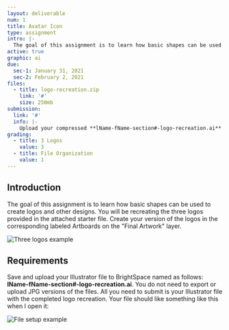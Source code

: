 ```yaml
---
layout: deliverable
num: 1
title: Avatar Icon
type: assignment
intro: |-
  The goal of this assignment is to learn how basic shapes can be used to create logos and other designs.
active: true
graphic: ai
due:
  sec-1: January 31, 2021
  sec-2: February 2, 2021
files:
  - title: logo-recreation.zip
    link: '#'
    size: 250mb
submission:
  link: '#'
  info: |-
    Upload your compressed **lName-fName-section#-logo-recreation.ai** file on Brightspace.
grading:
  - title: 3 Logos
    value: 3
  - title: File Organization
    value: 1
---
```


## Introduction
The goal of this assignment is to learn how basic shapes can be used to create logos and other designs. You will be recreating the three logos provided in the attached starter file. Create your version of the logos in the corresponding labeled Artboards on the "Final Artwork" layer.

![Three logos example]({{site.baseurl}}/images/exercises/exercise-1/3-logos.jpg)

## Requirements
Save and upload your Illustrator file to BrightSpace named as follows: **lName-fName-section#-logo-recreation.ai**. You do not need to export or upload JPG versions of the files. All you need to submit is your Illustrator file with the completed logo recreation. Your file should like something like this when I open it:

![File setup example]({{site.baseurl}}/images/exercises/exercise-1/logo-recreation-example.png)

